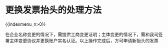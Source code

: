 # 更换发票抬头的处理方法

{{indexmenu_n>0}}

在企业名称变更的情况下，需提供工商变更证明；主体变更的情况下，需和我司签署主体变更协议并更换账户实名认证。以上操作完成后，方可申请新抬头的发票
